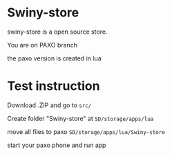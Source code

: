 # Swiny-store

 swiny-store is a open source store.

  You are on PAXO branch 

 the paxo version is created in lua


# Test instruction 

Download .ZIP and go to `src/`

Create folder "Swiny-store" at `SD/storage/apps/lua`

move all files to paxo `SD/storage/apps/lua/Swiny-store`

start your paxo phone and run app